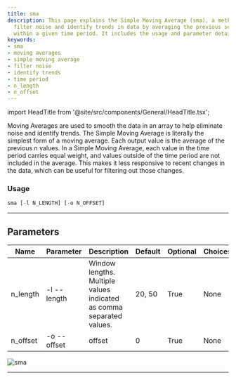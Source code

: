 ```yaml
---
title: sma
description: This page explains the Simple Moving Average (sma), a method used to
  filter noise and identify trends in data by averaging the previous set of values
  within a given time period. It includes the usage and parameter details.
keywords:
- sma
- moving averages
- simple moving average
- filter noise
- identify trends
- time period
- n_length
- n_offset
---
```


import HeadTitle from '@site/src/components/General/HeadTitle.tsx';

<HeadTitle title="forex /ta/sma - Reference | OpenBB Terminal Docs" />

Moving Averages are used to smooth the data in an array to help eliminate noise and identify trends. The Simple Moving Average is literally the simplest form of a moving average. Each output value is the average of the previous n values. In a Simple Moving Average, each value in the time period carries equal weight, and values outside of the time period are not included in the average. This makes it less responsive to recent changes in the data, which can be useful for filtering out those changes.

### Usage

```python wordwrap
sma [-l N_LENGTH] [-o N_OFFSET]
```

---

## Parameters

| Name | Parameter | Description | Default | Optional | Choices |
| ---- | --------- | ----------- | ------- | -------- | ------- |
| n_length | -l  --length | Window lengths. Multiple values indicated as comma separated values. | 20, 50 | True | None |
| n_offset | -o  --offset | offset | 0 | True | None |

![sma](https://user-images.githubusercontent.com/46355364/154311791-5b130d08-55bd-406b-a68e-914a733c5191.png)

---
